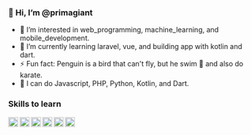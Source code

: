 ### 👋 Hi, I’m @primagiant
- 👀 I’m interested in web_programming, machine_learning, and mobile_development.
- 🌱 I’m currently learning laravel, vue, and building app with kotlin and dart.
- ⚡ Fun fact: Penguin is a bird that can't fly, but he swim 🐧 and also do karate.
- 🥇 I can do Javascript, PHP, Python, Kotlin, and Dart.

### Skills to learn

<a href="#"><img align="left" alt="JavaScript" title="JavaScript" height="20px" src="https://upload.wikimedia.org/wikipedia/commons/9/99/Unofficial_JavaScript_logo_2.svg" /></a>
<a href="#"><img align="left" alt="Vue" title="Vue" height="20px" src="https://upload.wikimedia.org/wikipedia/commons/f/f1/Vue.png" /></a>
<a href="#"><img align="left" alt="PHP" title="PHP" height="20px" src="https://upload.wikimedia.org/wikipedia/commons/2/27/PHP-logo.svg" /></a>
<a href="#"><img align="left" alt="Laravel" title="Laravel" height="20px" src="https://upload.wikimedia.org/wikipedia/commons/3/36/Logo.min.svg" /></a>
<a href="#"><img align="left" alt="Kotlin" title="Kotlin" height="20px" src="https://upload.wikimedia.org/wikipedia/commons/0/06/Kotlin_Icon.svg" /></a>
<a href="#"><img align="left" alt="Python" title="Python" height="20px" src="https://upload.wikimedia.org/wikipedia/commons/c/c3/Python-logo-notext.svg" /></a>
